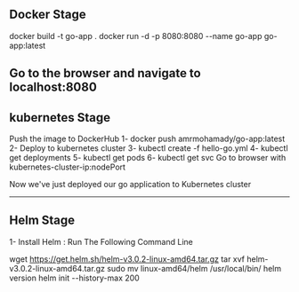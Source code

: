 Docker Stage
---
docker build -t go-app .
docker run -d -p 8080:8080 --name go-app go-app:latest

Go to the browser and navigate to localhost:8080
-------------------
kubernetes Stage
---
Push the image to DockerHub
1- docker push amrmohamady/go-app:latest
2- Deploy to kubernetes cluster
3- kubectl create -f hello-go.yml
4- kubectl get deployments
5- kubectl get pods
6- kubectl get svc
Go to browser with kubernetes-cluster-ip:nodePort 

Now we've just deployed our go application to Kubernetes cluster

--------------
Helm Stage
---
1- Install Helm : Run The Following Command Line

wget https://get.helm.sh/helm-v3.0.2-linux-amd64.tar.gz
tar xvf helm-v3.0.2-linux-amd64.tar.gz
sudo mv linux-amd64/helm /usr/local/bin/
helm version
helm init --history-max 200

